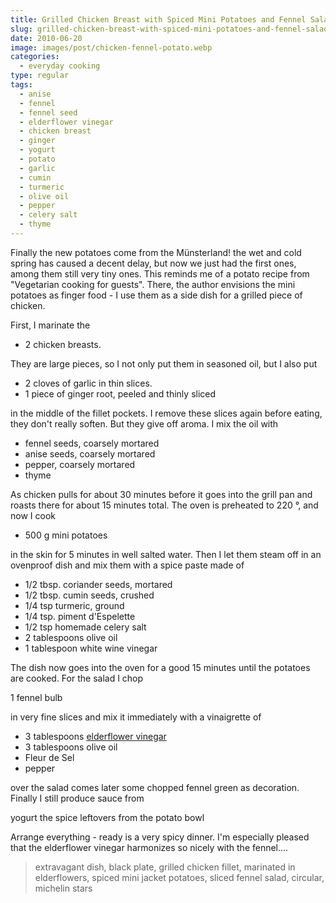 ```yaml
---
title: Grilled Chicken Breast with Spiced Mini Potatoes and Fennel Salad
slug: grilled-chicken-breast-with-spiced-mini-potatoes-and-fennel-salad
date: 2010-06-20
image: images/post/chicken-fennel-potato.webp
categories: 
  - everyday cooking
type: regular
tags: 
  - anise
  - fennel
  - fennel seed
  - elderflower vinegar
  - chicken breast
  - ginger
  - yogurt
  - potato
  - garlic
  - cumin
  - turmeric
  - olive oil
  - pepper
  - celery salt
  - thyme
---
```


Finally the new potatoes come from the Münsterland! the wet and cold spring has caused a decent delay, but now we just had the first ones, among them still very tiny ones. This reminds me of a potato recipe from "Vegetarian cooking for guests". There, the author envisions the mini potatoes as finger food - I use them as a side dish for a grilled piece of chicken.

First, I marinate the

* 2 chicken breasts.

They are large pieces, so I not only put them in seasoned oil, but I also put

* 2 cloves of garlic in thin slices. 
* 1 piece of ginger root, peeled and thinly sliced

in the middle of the fillet pockets. I remove these slices again before eating, they don't really soften. But they give off aroma. I mix the oil with

* fennel seeds, coarsely mortared 
* anise seeds, coarsely mortared 
* pepper, coarsely mortared 
* thyme

As chicken pulls for about 30 minutes before it goes into the grill pan and roasts there for about 15 minutes total. The oven is preheated to 220 °, and now I cook

* 500 g mini potatoes

in the skin for 5 minutes in well salted water. Then I let them steam off in an ovenproof dish and mix them with a spice paste made of

* 1/2 tbsp. coriander seeds, mortared 
* 1/2 tbsp. cumin seeds, crushed 
* 1/4 tsp turmeric, ground 
* 1/4 tsp. piment d'Espelette 
* 1/2 tsp homemade celery salt 
* 2 tablespoons olive oil 
* 1 tablespoon white wine vinegar

The dish now goes into the oven for a good 15 minutes until the potatoes are cooked. For the salad I chop

1 fennel bulb

in very fine slices and mix it immediately with a vinaigrette of

* 3 tablespoons [elderflower vinegar](../holunderbluetenessig) 
* 3 tablespoons olive oil 
* Fleur de Sel 
* pepper

over the salad comes later some chopped fennel green as decoration. Finally I still produce sauce from

yogurt the spice leftovers from the potato bowl

Arrange everything - ready is a very spicy dinner. I'm especially pleased that the elderflower vinegar harmonizes so nicely with the fennel....

> extravagant dish, black plate, grilled chicken fillet, marinated in elderflowers, spiced mini jacket potatoes, sliced fennel salad, circular, michelin stars 


